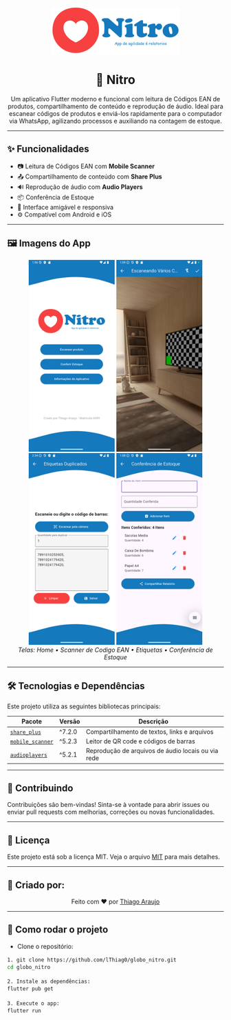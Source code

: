 <p align="center">
  <img src="/assets/image/globoNitro.png" alt="Logo do Projeto Nitro" width="300"/>
</p>

<h1 align="center">📱 Nitro</h1>

<p align="center">
  Um aplicativo Flutter moderno e funcional com leitura de Códigos EAN de produtos, compartilhamento de conteúdo e reprodução de áudio. Ideal para escanear códigos de produtos e enviá-los rapidamente para o computador via WhatsApp, agilizando processos e auxiliando na contagem de estoque.
</p>

---

## ✨ Funcionalidades

- 📷 Leitura de Códigos EAN com **Mobile Scanner**
- 📤 Compartilhamento de conteúdo com **Share Plus**
- 🔊 Reprodução de áudio com **Audio Players**
- 📦 Conferência de Estoque
- 🧭 Interface amigável e responsiva
- ⚙️ Compatível com Android e iOS

---

## 🖼️ Imagens do App

<p align="center">
  <img src="assets/screenshots/home.png" alt="Tela Inicial" width="200"/>
  <img src="assets/screenshots/ean_scanner.png" alt="Leitor de Codigo EAN" width="200"/>
  <img src="assets/screenshots/etiquetas.png" alt="Etiquetas" width="200"/>
  <img src="assets/screenshots/estoque.png" alt="Tela de Conferência de Estoque" width="200"/>
  <br/>
  <em>Telas: Home       •       Scanner de Codigo EAN       •       Etiquetas       •       Conferência de Estoque</em>
</p>

---

## 🛠️ Tecnologias e Dependências

Este projeto utiliza as seguintes bibliotecas principais:

| Pacote | Versão | Descrição |
|--------|--------|-----------|
| [`share_plus`](https://pub.dev/packages/share_plus) | ^7.2.0 | Compartilhamento de textos, links e arquivos |
| [`mobile_scanner`](https://pub.dev/packages/mobile_scanner) | ^5.2.3 | Leitor de QR code e códigos de barras |
| [`audioplayers`](https://pub.dev/packages/audioplayers) | ^5.2.1 | Reprodução de arquivos de áudio locais ou via rede |

---

## 🤝 Contribuindo
Contribuições são bem-vindas! Sinta-se à vontade para abrir issues ou enviar pull requests com melhorias, correções ou novas funcionalidades.

---

## 📄 Licença
Este projeto está sob a licença MIT. Veja o arquivo [MIT](./LICENSE) para mais detalhes.

---

## 🦸 Criado por:
<p align="center"> Feito com ❤️ por <a href="https://www.linkedin.com/in/thiago-araujo-furtado/">Thiago Araujo</a> </p>

---

## 🚀 Como rodar o projeto

- Clone o repositório:

```bash
1. git clone https://github.com/lThiag0/globo_nitro.git
cd globo_nitro

2. Instale as dependências:
flutter pub get

3. Execute o app:
flutter run
